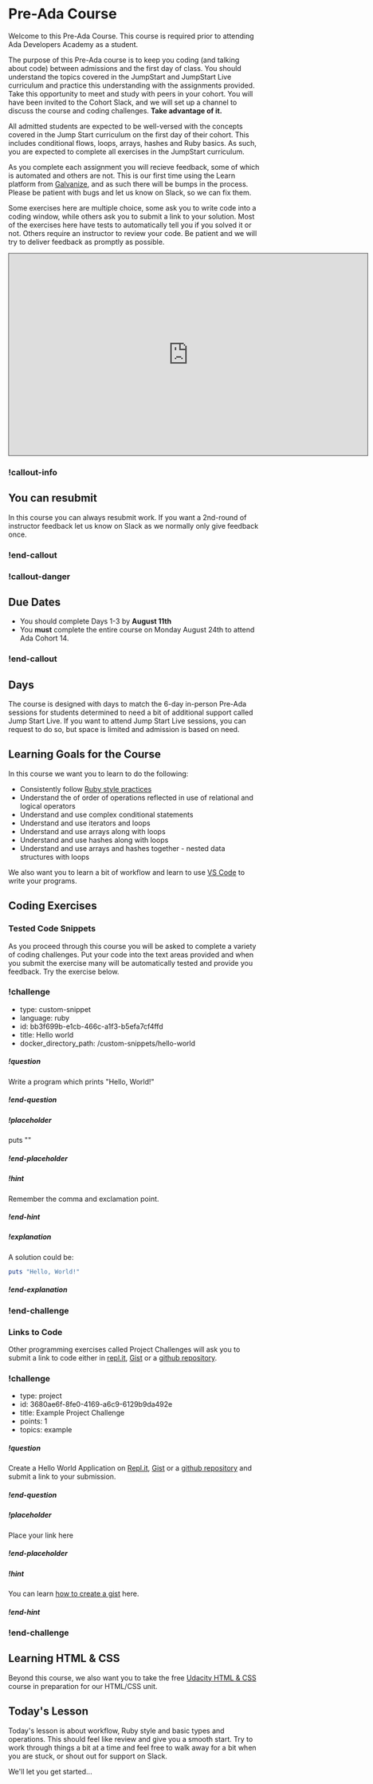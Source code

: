 # Pre-Ada Course

Welcome to this Pre-Ada Course.  This course is required prior to attending Ada Developers Academy as a student.  

The purpose of this Pre-Ada course is to keep you coding (and talking about code) between admissions and the first day of class. You should understand the topics covered in the JumpStart and JumpStart Live curriculum and practice this understanding with the assignments provided. Take this opportunity to meet and study with peers in your cohort.  You will have been invited to the Cohort Slack, and we will set up a channel to discuss the course and coding challenges.  **Take advantage of it.**

All admitted students are expected to be well-versed with the concepts covered in the Jump Start curriculum on the first day of their cohort. This includes conditional flows, loops, arrays, hashes and Ruby basics. As such, you are expected to complete all exercises in the JumpStart curriculum.  

As you complete each assignment you will recieve feedback, some of which is automated and others are not.  This is our first time using the Learn platform from [Galvanize](https://www.galvanize.com/), and as such there will be bumps in the process.  Please be patient with bugs and let us know on Slack, so we can fix them. 

Some exercises here are multiple choice, some ask you to write code into a coding window, while others ask you to submit a link to your solution.  Most of the exercises here have tests to automatically tell you if you solved it or not.  Others require an instructor to review your code.  Be patient and we will try to deliver feedback as promptly as possible.  

<iframe src="https://adaacademy.hosted.panopto.com/Panopto/Pages/Embed.aspx?id=39a4c46c-b6f8-497d-aaa1-abeb01103379&autoplay=false&offerviewer=true&showtitle=true&showbrand=false&start=0&interactivity=all" style="width: 720px; height: 405px; border: 1px solid #464646;" allowfullscreen allow="autoplay"></iframe>

<!-- available callout types: info, success, warning, danger, secondary  -->
### !callout-info

## You can resubmit

In this course you can always resubmit work.  If you want a 2nd-round of instructor feedback let us know on Slack as we normally only give feedback once.

### !end-callout

<!-- available callout types: info, success, warning, danger, secondary  -->
### !callout-danger

## Due Dates

* You should complete Days 1-3 by **August 11th**
* You **must** complete the entire course on Monday August 24th to attend Ada Cohort 14.

### !end-callout

## Days

The course is designed with days to match the 6-day in-person Pre-Ada sessions for students determined to need a bit of additional support called Jump Start Live.  If you want to attend Jump Start Live sessions, you can request to do so, but space is limited and admission is based on need.

## Learning Goals for the Course

In this course we want you to learn to do the following:

*  Consistently follow [Ruby style practices](https://github.com/rubocop-hq/ruby-style-guide)
*  Understand the of order of operations reflected in use of relational and logical operators
*  Understand and use complex conditional statements
*  Understand and use iterators and loops
*  Understand and use arrays along with loops
*  Understand and use hashes along with loops
*  Understand and use arrays and hashes together - nested data structures with loops

We also want you to learn a bit of workflow and learn to use [VS Code](https://code.visualstudio.com/) to write your programs.

## Coding Exercises

### Tested Code Snippets

As you proceed through this course you will be asked to complete a variety of coding challenges.  Put your code into the text areas provided and when you submit the exercise many will be automatically tested and provide you feedback.  Try the exercise below.

<!-- >>>>>>>>>>>>>>>>>>>>>> BEGIN CHALLENGE >>>>>>>>>>>>>>>>>>>>>> -->
<!-- Replace everything in square brackets [] and remove brackets  -->

### !challenge

* type: custom-snippet
* language: ruby
* id: bb3f699b-e1cb-466c-a1f3-b5efa7cf4ffd
* title: Hello world
* docker_directory_path: /custom-snippets/hello-world
<!-- * points: [1] (optional, the number of points for scoring as a checkpoint) -->
<!-- * topics: [python, pandas] (optional the topics for analyzing points) -->

##### !question

Write a program which prints "Hello, World!"

##### !end-question

##### !placeholder

puts ""

##### !end-placeholder

<!-- other optional sections -->
##### !hint

Remember the comma and exclamation point.

##### !end-hint
<!-- !rubric - !end-rubric (markdown, instructors can see while scoring a checkpoint) -->
##### !explanation

A solution could be:  

```ruby
puts "Hello, World!"
```

##### !end-explanation

### !end-challenge

<!-- ======================= END CHALLENGE ======================= -->

### Links to Code

Other programming exercises called Project Challenges will ask you to submit a link to code either in [repl.it](https://repl.it), [Gist](https://gist.github.com) or a [github repository](https://github.com/).

<!-- >>>>>>>>>>>>>>>>>>>>>> BEGIN CHALLENGE >>>>>>>>>>>>>>>>>>>>>> -->
<!-- Replace everything in square brackets [] and remove brackets  -->

### !challenge

* type: project
* id: 3680ae6f-8fe0-4169-a6c9-6129b9da492e
* title: Example Project Challenge
* points: 1
* topics: example

##### !question

Create a Hello World Application on [Repl.it](https://repl.it), [Gist](https://gist.github.com) or a [github repository](https://github.com/) and submit a link to your submission.

##### !end-question

##### !placeholder

Place your link here

##### !end-placeholder

<!-- other optional sections -->
##### !hint 

You can learn [how to create a gist](https://docs.github.com/en/github/writing-on-github/creating-gists) here.

##### !end-hint

<!-- !rubric - !end-rubric (markdown, instructors can see while scoring a checkpoint) -->
<!-- !explanation - !end-explanation (markdown, students can see after answering correctly) -->

### !end-challenge

<!-- ======================= END CHALLENGE ======================= -->


## Learning HTML & CSS 

Beyond this course, we also want you to take the free [Udacity HTML & CSS](https://www.udacity.com/course/intro-to-html-and-css--ud001)  course in preparation for our HTML/CSS unit.

## Today's Lesson

Today's lesson is about workflow, Ruby style and basic types and operations.  This should feel like review and give you a smooth start.  Try to work through things a bit at a time and feel free to walk away for a bit when you are stuck, or shout out for support on Slack.  

We'll let you get started...
